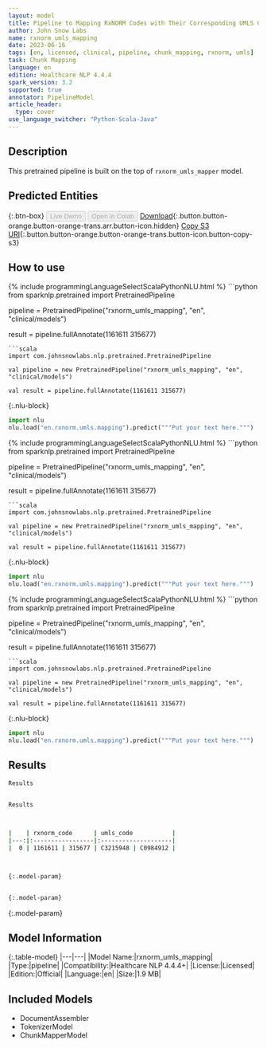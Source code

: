 ```yaml
---
layout: model
title: Pipeline to Mapping RxNORM Codes with Their Corresponding UMLS Codes
author: John Snow Labs
name: rxnorm_umls_mapping
date: 2023-06-16
tags: [en, licensed, clinical, pipeline, chunk_mapping, rxnorm, umls]
task: Chunk Mapping
language: en
edition: Healthcare NLP 4.4.4
spark_version: 3.2
supported: true
annotator: PipelineModel
article_header:
  type: cover
use_language_switcher: "Python-Scala-Java"
---
```


## Description

This pretrained pipeline is built on the top of `rxnorm_umls_mapper` model.

## Predicted Entities



{:.btn-box}
<button class="button button-orange" disabled>Live Demo</button>
<button class="button button-orange" disabled>Open in Colab</button>
[Download](https://s3.amazonaws.com/auxdata.johnsnowlabs.com/clinical/models/rxnorm_umls_mapping_en_4.4.4_3.2_1686943722579.zip){:.button.button-orange.button-orange-trans.arr.button-icon.hidden}
[Copy S3 URI](s3://auxdata.johnsnowlabs.com/clinical/models/rxnorm_umls_mapping_en_4.4.4_3.2_1686943722579.zip){:.button.button-orange.button-orange-trans.button-icon.button-copy-s3}

## How to use

<div class="tabs-box" markdown="1">
{% include programmingLanguageSelectScalaPythonNLU.html %}
```python
from sparknlp.pretrained import PretrainedPipeline

pipeline = PretrainedPipeline("rxnorm_umls_mapping", "en", "clinical/models")

result = pipeline.fullAnnotate(1161611 315677)
```
```scala
import com.johnsnowlabs.nlp.pretrained.PretrainedPipeline

val pipeline = new PretrainedPipeline("rxnorm_umls_mapping", "en", "clinical/models")

val result = pipeline.fullAnnotate(1161611 315677)
```


{:.nlu-block}
```python
import nlu
nlu.load("en.rxnorm.umls.mapping").predict("""Put your text here.""")
```

</div>

<div class="tabs-box" markdown="1">
{% include programmingLanguageSelectScalaPythonNLU.html %}
```python
from sparknlp.pretrained import PretrainedPipeline

pipeline = PretrainedPipeline("rxnorm_umls_mapping", "en", "clinical/models")

result = pipeline.fullAnnotate(1161611 315677)
```
```scala
import com.johnsnowlabs.nlp.pretrained.PretrainedPipeline

val pipeline = new PretrainedPipeline("rxnorm_umls_mapping", "en", "clinical/models")

val result = pipeline.fullAnnotate(1161611 315677)
```

{:.nlu-block}
```python
import nlu
nlu.load("en.rxnorm.umls.mapping").predict("""Put your text here.""")
```
</div>

<div class="tabs-box" markdown="1">
{% include programmingLanguageSelectScalaPythonNLU.html %}
```python
from sparknlp.pretrained import PretrainedPipeline

pipeline = PretrainedPipeline("rxnorm_umls_mapping", "en", "clinical/models")

result = pipeline.fullAnnotate(1161611 315677)
```
```scala
import com.johnsnowlabs.nlp.pretrained.PretrainedPipeline

val pipeline = new PretrainedPipeline("rxnorm_umls_mapping", "en", "clinical/models")

val result = pipeline.fullAnnotate(1161611 315677)
```

{:.nlu-block}
```python
import nlu
nlu.load("en.rxnorm.umls.mapping").predict("""Put your text here.""")
```
</div>

## Results

```bash
Results


Results



|    | rxnorm_code      | umls_code           |
|---:|:-----------------|:--------------------|
|  0 | 1161611 | 315677 | C3215948 | C0984912 |



{:.model-param}


{:.model-param}
```

{:.model-param}
## Model Information

{:.table-model}
|---|---|
|Model Name:|rxnorm_umls_mapping|
|Type:|pipeline|
|Compatibility:|Healthcare NLP 4.4.4+|
|License:|Licensed|
|Edition:|Official|
|Language:|en|
|Size:|1.9 MB|

## Included Models

- DocumentAssembler
- TokenizerModel
- ChunkMapperModel